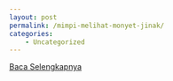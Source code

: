 ```yaml
---
layout: post
permalink: /mimpi-melihat-monyet-jinak/
categories:
    - Uncategorized
---
```


[Baca Selengkapnya](/10)